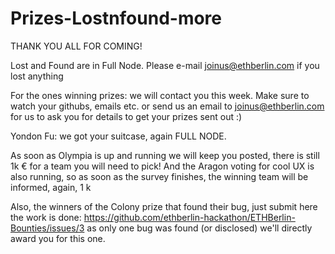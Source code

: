 # Prizes-Lostnfound-more
THANK YOU ALL FOR COMING!

Lost and Found are in Full Node. Please e-mail joinus@ethberlin.com if you lost anything

For the ones winning prizes: we will contact you this week. Make sure to watch your githubs, emails etc. or send us an email to joinus@ethberlin.com for us to ask you for details to get your prizes sent out :)

Yondon Fu: we got your suitcase, again FULL NODE.

As soon as Olympia is up and running we will keep you posted, there is still 1k € for a team you will need to pick!
And the Aragon voting for cool UX is also running, so as soon as the survey finishes, the winning team will be informed, again, 1 k

Also, the winners of the Colony prize that found their bug, just submit here the work is done: https://github.com/ethberlin-hackathon/ETHBerlin-Bounties/issues/3 as only one bug was found (or disclosed) we'll directly award you for this one.
